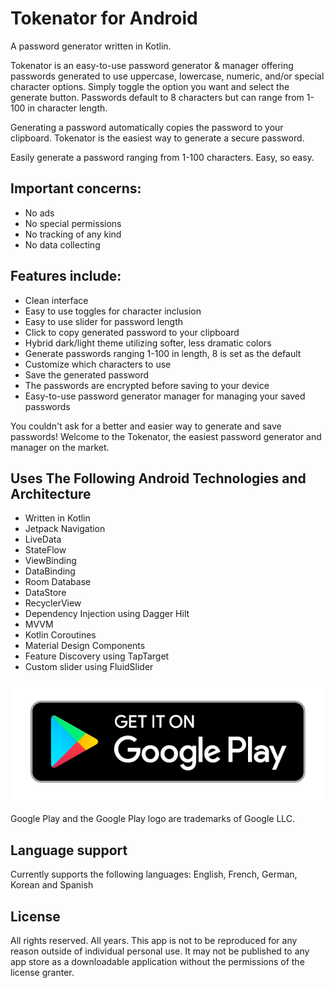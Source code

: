 # Tokenator for Android
A password generator written in Kotlin. 

Tokenator is an easy-to-use password generator & manager offering passwords generated to use uppercase, lowercase, numeric, and/or special character options. Simply toggle the option you want and select the generate button. Passwords default to 8 characters but can range from 1-100 in character length.

Generating a password automatically copies the password to your clipboard. Tokenator is the easiest way to generate a secure password.

Easily generate a password ranging from 1-100 characters. Easy, so easy. 

## Important concerns:
* No ads
* No special permissions
* No tracking of any kind
* No data collecting

## Features include:
* Clean interface
* Easy to use toggles for character inclusion
* Easy to use slider for password length
* Click to copy generated password to your clipboard
* Hybrid dark/light theme utilizing softer, less dramatic colors
* Generate passwords ranging 1-100 in length, 8 is set as the default
* Customize which characters to use 
* Save the generated password
* The passwords are encrypted before saving to your device
* Easy-to-use password generator manager for managing your saved passwords

You couldn't ask for a better and easier way to generate and save passwords! Welcome to the Tokenator, the easiest password generator and manager on the market.

## Uses The Following Android Technologies and Architecture
* Written in Kotlin
* Jetpack Navigation
* LiveData
* StateFlow 
* ViewBinding
* DataBinding 
* Room Database
* DataStore 
* RecyclerView
* Dependency Injection using Dagger Hilt  
* MVVM
* Kotlin Coroutines
* Material Design Components
* Feature Discovery using TapTarget
* Custom slider using FluidSlider

[![Play Store](https://github.com/JoshLudahl/Tokenator/blob/master/google-play-badge.png)](https://play.google.com/store/apps/details?id=com.token.tokenator)

Google Play and the Google Play logo are trademarks of Google LLC.

## Language support
Currently supports the following languages:
English, French, German, Korean and Spanish

## License
All rights reserved. All years. This app is not to be reproduced for any reason outside of individual personal use. It may not be published to any app store as a downloadable application without the permissions of the license granter.